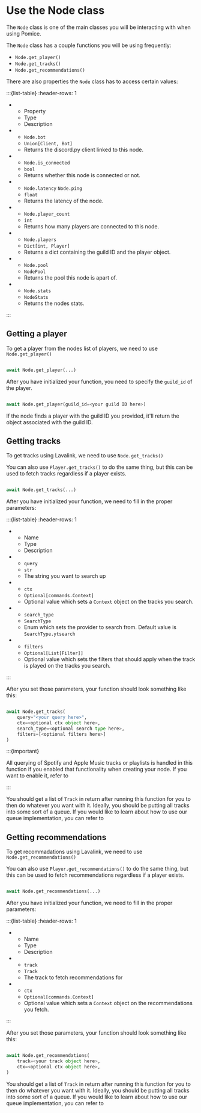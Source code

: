# Use the Node class

The `Node` class is one of the main classes you will be interacting with when using Pomice.

The `Node` class has a couple functions you will be using frequently:

- `Node.get_player()`
- `Node.get_tracks()`
- `Node.get_recommendations()`


There are also properties the `Node` class has to access certain values:

:::{list-table}
:header-rows: 1

* - Property
  - Type
  - Description

* - `Node.bot`
  - `Union[Client, Bot]`
  - Returns the discord.py client linked to this node.

* - `Node.is_connected`
  - `bool`
  - Returns whether this node is connected or not.

* - `Node.latency` `Node.ping`
  - `float`
  - Returns the latency of the node.

* - `Node.player_count`
  - `int`
  - Returns how many players are connected to this node.

* - `Node.players`
  - `Dict[int, Player]`
  - Returns a dict containing the guild ID and the player object.

* - `Node.pool`
  - `NodePool`
  - Returns the pool this node is apart of.

* - `Node.stats`
  - `NodeStats`
  - Returns the nodes stats.

:::

## Getting a player

To get a player from the nodes list of players, we need to use `Node.get_player()`

```py

await Node.get_player(...)

```

After you have initialized your function, you need to specify the `guild_id` of the player.

```py

await Node.get_player(guild_id=<your guild ID here>)

```

If the node finds a player with the guild ID you provided, it'll return the [](../api/player.md) object associated with the guild ID.


## Getting tracks

To get tracks using Lavalink, we need to use `Node.get_tracks()`

You can also use `Player.get_tracks()` to do the same thing, but this can be used to fetch tracks regardless if a player exists.

```py

await Node.get_tracks(...)

```

After you have initialized your function, we need to fill in the proper parameters:

:::{list-table}
:header-rows: 1

* - Name
  - Type
  - Description

* - `query`
  - `str`
  - The string you want to search up

* - `ctx`
  - `Optional[commands.Context]`
  - Optional value which sets a `Context` object on the tracks you search.

* - `search_type`
  - `SearchType`
  - Enum which sets the provider to search from. Default value is `SearchType.ytsearch`

* - `filters`
  - `Optional[List[Filter]]`
  - Optional value which sets the filters that should apply when the track is played on the tracks you search.

:::

After you set those parameters, your function should look something like this:

```py

await Node.get_tracks(
    query="<your query here>",
    ctx=<optional ctx object here>,
    search_type=<optional search type here>,
    filters=[<optional filters here>]
)

```

:::{important}

All querying of Spotify and Apple Music tracks or playlists is handled in this function if you enabled that functionality when creating your node.
If you want to enable it, refer to [](pool.md#adding-a-node)

:::



You should get a list of `Track` in return after running this function for you to then do whatever you want with it.
Ideally, you should be putting all tracks into some sort of a queue. If you would like to learn about how to use
our queue implementation, you can refer to [](queue.md) 


## Getting recommendations

To get recommadations using Lavalink, we need to use `Node.get_recommendations()`

You can also use `Player.get_recommendations()` to do the same thing, but this can be used to fetch recommendations regardless if a player exists.

```py

await Node.get_recommendations(...)

```

After you have initialized your function, we need to fill in the proper parameters:

:::{list-table}
:header-rows: 1

* - Name
  - Type
  - Description

* - `track`
  - `Track`
  - The track to fetch recommendations for

* - `ctx`
  - `Optional[commands.Context]`
  - Optional value which sets a `Context` object on the recommendations you fetch.

:::

After you set those parameters, your function should look something like this:

```py

await Node.get_recommendations(
    track=<your track object here>,
    ctx=<optional ctx object here>,
)

```

You should get a list of `Track` in return after running this function for you to then do whatever you want with it.
Ideally, you should be putting all tracks into some sort of a queue. If you would like to learn about how to use
our queue implementation, you can refer to [](queue.md) 